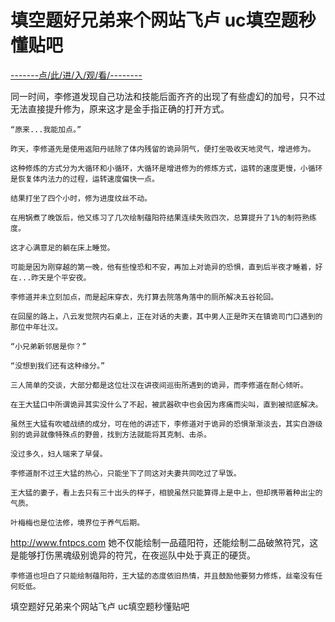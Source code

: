 #  填空题好兄弟来个网站飞卢 uc填空题秒懂贴吧


<a href="https://8h9e.vip/">-------点/此/进/入/观/看/--------</a>


同一时间，李修道发现自己功法和技能后面齐齐的出现了有些虚幻的加号，只不过无法直接提升修为，原来这才是金手指正确的打开方式。

    “原来...我能加点。”

    昨天，李修道先是使用返阳丹祛除了体内残留的诡异阴气，便打坐吸收天地灵气，增进修为。

    这种修炼的方式分为大循环和小循环，大循环是增进修为的修炼方式，运转的速度更慢，小循环是恢复体内法力的过程，运转速度偏快一点。

    结果打坐了四个小时，修为进度纹丝不动。

    在用锅煮了晚饭后，他又练习了几次绘制蕴阳符结果连续失败四次，总算提升了1%的制符熟练度。

    这才心满意足的躺在床上睡觉。

    可能是因为刚穿越的第一晚，他有些惶恐和不安，再加上对诡异的恐惧，直到后半夜才睡着，好在...昨天是个平安夜。

    李修道并未立刻加点，而是起床穿衣，先打算去院落角落中的厕所解决五谷轮回。

    在回屋的路上，八云发觉院内石桌上，正在对话的夫妻，其中男人正是昨天在镇诡司门口遇到的那位中年壮汉。

    “小兄弟新邻居是你？”

    “没想到我们还有这种缘分。”

    三人简单的交谈，大部分都是这位壮汉在讲夜间巡街所遇到的诡异，而李修道在耐心倾听。

    在王大猛口中所谓诡异其实没什么了不起，被武器砍中也会因为疼痛而尖叫，直到被彻底解决。

    虽然王大猛有吹嘘战绩的成分，可在他的讲述下，李修道对于诡异的恐惧渐渐淡去，其实白游级别的诡异就像特殊点的野兽，找到方法就能将其克制、击杀。

    没过多久，妇人端来了早餐。

    李修道耐不过王大猛的热心，只能坐下了同这对夫妻共同吃过了早饭。

    王大猛的妻子，看上去只有三十出头的样子，相貌虽然只能算得上是中上，但却携带着种出尘的气质。

    叶梅梅也是位法修，境界位于养气后期。
http://www.fntpcs.com
    她不仅能绘制一品蕴阳符，还能绘制二品破煞符咒，这是能够打伤黑魂级别诡异的符咒，在夜巡队中处于真正的硬货。

    李修道也坦白了只能绘制蕴阳符，王大猛的态度依旧热情，并且鼓励他要努力修炼，丝毫没有任何贬低。


 填空题好兄弟来个网站飞卢 uc填空题秒懂贴吧
